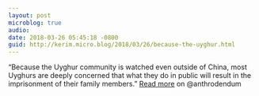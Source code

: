 ```yaml
---
layout: post
microblog: true
audio: 
date: 2018-03-26 05:45:18 -0800
guid: http://kerim.micro.blog/2018/03/26/because-the-uyghur.html
---
```

“Because the Uyghur community is watched even outside of China, most Uyghurs are deeply concerned that what they do in public will result in the imprisonment of their family members.” [Read more](https://anthrodendum.org/2018/03/14/another-scene-in-the-fight-against-islamophobia/) on @anthrodendum
